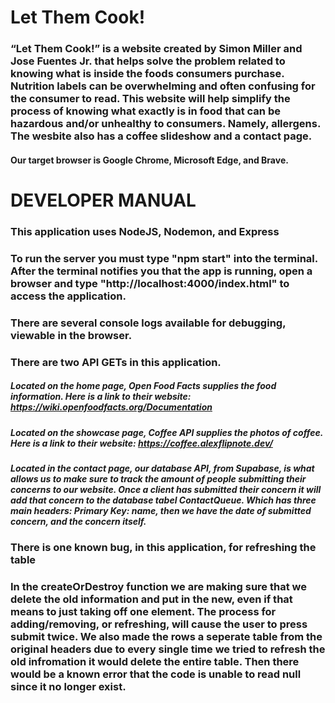 # Let Them Cook!

### “Let Them Cook!” is a website created by Simon Miller and Jose Fuentes Jr. that helps solve the problem related to knowing what is inside the foods consumers purchase. Nutrition labels can be overwhelming and often confusing for the consumer to read. This website will help simplify the process of knowing what exactly is in food that can be hazardous and/or unhealthy to consumers. Namely, allergens. The wesbite also has a coffee slideshow and a contact page.

#### Our target browser is Google Chrome, Microsoft Edge, and Brave. 

# DEVELOPER MANUAL

### This application uses NodeJS, Nodemon, and Express

### To run the server you must type "npm start" into the terminal. After the terminal notifies you that the app is running, open a browser and type "http://localhost:4000/index.html" to access the application.

### There are several console logs available for debugging, viewable in the browser.

### There are two API GETs in this application.

##### Located on the home page, Open Food Facts supplies the food information. Here is a link to their website: https://wiki.openfoodfacts.org/Documentation

##### Located on the showcase page, Coffee API supplies the photos of coffee. Here is a link to their website: https://coffee.alexflipnote.dev/

##### Located in the contact page, our database API, from Supabase, is what allows us to make sure to track the amount of people submitting their concerns to our website. Once a client has submitted their concern it will add that concern to the database tabel ContactQueue. Which has three main headers: Primary Key: name, then we have the date of submitted concern, and the concern itself.

### There is one known bug, in this application, for refreshing the table
### In the createOrDestroy function we are making sure that we delete the old information and put in the new, even if that means to just taking off one element.  The process for adding/removing, or refreshing, will cause the user to press submit twice. We also made the rows a seperate table from the original headers due to every single time we tried to refresh the old infromation it would delete the entire table. Then there would be a known error that the code is unable to read null since it no longer exist.